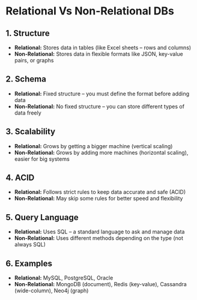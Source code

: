 # Relational Vs Non-Relational DBs

## 1. Structure
- **Relational:** Stores data in tables (like Excel sheets – rows and columns)
- **Non-Relational:** Stores data in flexible formats like JSON, key-value pairs, or graphs

## 2. Schema
- **Relational:** Fixed structure – you must define the format before adding data
- **Non-Relational:** No fixed structure – you can store different types of data freely

## 3. Scalability
- **Relational:** Grows by getting a bigger machine (vertical scaling)
- **Non-Relational:** Grows by adding more machines (horizontal scaling), easier for big systems

## 4. ACID
- **Relational:** Follows strict rules to keep data accurate and safe (ACID)
- **Non-Relational:** May skip some rules for better speed and flexibility

## 5. Query Language
- **Relational:** Uses SQL – a standard language to ask and manage data
- **Non-Relational:** Uses different methods depending on the type (not always SQL)

## 6. Examples
- **Relational:** MySQL, PostgreSQL, Oracle
- **Non-Relational:** MongoDB (document), Redis (key-value), Cassandra (wide-column), Neo4j (graph)